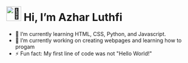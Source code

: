 <h1>
 <picture>
    <source srcset="https://fonts.gstatic.com/s/e/notoemoji/latest/1f44b_1f3fb/512.webp" type="image/webp">
    <img src="https://fonts.gstatic.com/s/e/notoemoji/latest/1f44b_1f3fb/512.gif" alt="👋" width="39" height="39">
 </picture> 
 Hi, I’m Azhar Luthfi
</h1>

- 🌱 I’m currently learning HTML, CSS, Python, and Javascript.
- 🔭 I’m currently working on creating webpages and learning how to progam
- ⚡ Fun fact: My first line of code was not "Hello World!"

<!---
azharluthfi14/azharluthfi14 is a ✨ special ✨ repository because its `README.md` (this file) appears on your GitHub profile.
You can click the Preview link to take a look at your changes.
--->
